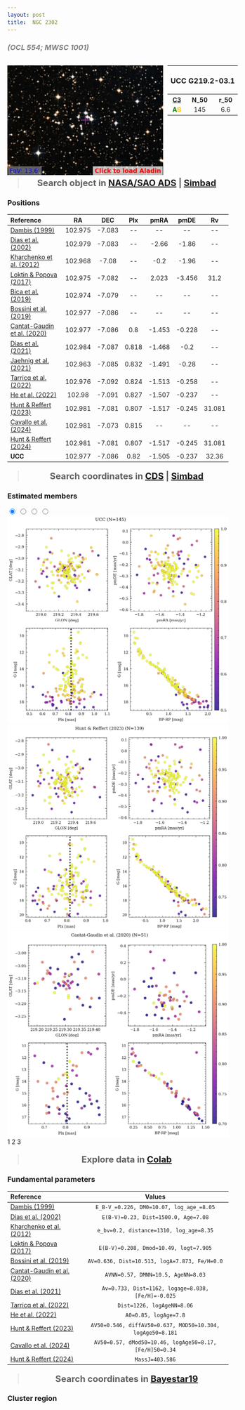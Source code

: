 ```yaml
---
layout: post
title:  NGC 2302
---
```

<h3><span style="color: #808080;"><i>(OCL 554; MWSC 1001)</i></span></h3><div style="display: flex; justify-content: space-between; width:720px;height:250px">
<div style="text-align: center;">

<!-- Static image + data attributes for FOV and target -->
<img id="aladin_img"
     data-umami-event="aladin_load"
     src="https://raw.githubusercontent.com/ucc23/Q3N/main/plots/aladin/ngc2302.webp"
     alt="Click to load Aladin Lite" 
     style="width:355px;height:250px; cursor: pointer;"
     data-fov="0.22" 
     data-target="102.977 -7.086"/>
<!-- Div to contain Aladin Lite viewer -->
<div id="aladin-lite-div" style="width:355px;height:250px;display:none;"></div>
<!-- Aladin Lite script (will be loaded after the image is clicked) -->
<script src="{{ site.baseurl }}/scripts/aladin_load.js"></script>

</div>
<!-- Left block -->

<table style="width:355px;height:250px;">
  <!-- Row 1 (title) -->
  <tr>
    <td colspan="5"><h3>UCC G219.2-03.1</h3></td>
  </tr>
  <!-- Row 2 -->
  <tr>
    <th style="text-align: center;"><a href="https://ucc.ar/faq#what-is-the-c3-parameter" title="Combined class">C3</a></th>
    <th style="text-align: center;"><div title="Stars with membership probability >50%">N_50</div></th>
    <th style="text-align: center;"><div title="Radius that contains half the members [arcmin]">r_50</div></th>
  </tr>
  <!-- Row 3 -->
  <tr>
    <td style="text-align: center;"><span style="color: green; font-weight: bold;">A</span><span style="color: #FFC300; font-weight: bold;">B</span></td>
    <td style="text-align: center;">145</td>
    <td style="text-align: center;">6.6</td>
  </tr>
</table>
</div>

> <p style="text-align:center; font-weight: bold; font-size:20px">Search object in <a data-umami-event="nasa_search" href="https://ui.adsabs.harvard.edu/search/q=%20collection%3Aastronomy%20body%3A%22NGC%202302%22&sort=date%20desc%2C%20bibcode%20desc&p_=0" target="_blank">NASA/SAO ADS</a> | <a data-umami-event="simbad_search" href="https://simbad.cds.unistra.fr/simbad/sim-id-refs?Ident=ngc2302" target="_blank">Simbad</a></p>


### Positions

| Reference    | RA    | DEC   | Plx  | pmRA  | pmDE   |  Rv  |
| :---         | :---: | :---: | :---: | :---: | :---: | :---: |
|[Dambis (1999)](https://ui.adsabs.harvard.edu/abs/1999AstL...25....7D) | 102.975 | -7.083 | -- | -- | -- | -- |
|[Dias et al. (2002)](https://ui.adsabs.harvard.edu/abs/2002A%26A...389..871D) | 102.979 | -7.083 | -- | -2.66 | -1.86 | -- |
|[Kharchenko et al. (2012)](https://ui.adsabs.harvard.edu/abs/2012A%26A...543A.156K) | 102.968 | -7.08 | -- | -0.2 | -1.96 | -- |
|[Loktin & Popova (2017)](https://ui.adsabs.harvard.edu/abs/2017AstBu..72..257L) | 102.975 | -7.082 | -- | 2.023 | -3.456 | 31.2 |
|[Bica et al. (2019)](https://ui.adsabs.harvard.edu/abs/2019AJ....157...12B) | 102.974 | -7.079 | -- | -- | -- | -- |
|[Bossini et al. (2019)](https://ui.adsabs.harvard.edu/abs/2019A%26A...623A.108B) | 102.977 | -7.086 | -- | -- | -- | -- |
|[Cantat-Gaudin et al. (2020)](https://ui.adsabs.harvard.edu/abs/2020A%26A...640A...1C) | 102.977 | -7.086 | 0.8 | -1.453 | -0.228 | -- |
|[Dias et al. (2021)](https://ui.adsabs.harvard.edu/abs/2021MNRAS.504..356D) | 102.984 | -7.087 | 0.818 | -1.468 | -0.2 | -- |
|[Jaehnig et al. (2021)](https://ui.adsabs.harvard.edu/abs/2021ApJ...923..129J) | 102.963 | -7.085 | 0.832 | -1.491 | -0.28 | -- |
|[Tarricq et al. (2022)](https://ui.adsabs.harvard.edu/abs/2022A%26A...659A..59T) | 102.976 | -7.092 | 0.824 | -1.513 | -0.258 | -- |
|[He et al. (2022)](https://ui.adsabs.harvard.edu/abs/2022ApJS..262....7H) | 102.98 | -7.091 | 0.827 | -1.507 | -0.237 | -- |
|[Hunt & Reffert (2023)](https://ui.adsabs.harvard.edu/abs/2023A%26A...673A.114H) | 102.981 | -7.081 | 0.807 | -1.517 | -0.245 | 31.081 |
|[Cavallo et al. (2024)](https://ui.adsabs.harvard.edu/abs/2024AJ....167...12C) | 102.981 | -7.073 | 0.815 | -- | -- | -- |
|[Hunt & Reffert (2024)](https://ui.adsabs.harvard.edu/abs/2024A%26A...686A..42H) | 102.981 | -7.081 | 0.807 | -1.517 | -0.245 | 31.081 |
| **UCC** |102.977 | -7.086 | 0.82 | -1.505 | -0.237 | 32.36 |

> <p style="text-align:center; font-weight: bold; font-size:20px">Search coordinates in <a data-umami-event="cds_coord_search" href="https://cdsportal.u-strasbg.fr/?target=102.977,-7.086" target="_blank">CDS</a> | <a data-umami-event="simbad_coord_search" href="https://simbad.cds.unistra.fr/mobile/object_list.html?coord=102.977%20-7.086&output=json&radius=5&userEntry=ngc2302" target="_blank">Simbad</a></p>

### Estimated members

<div class="carousel">
<input type="radio" name="radio-btn" id="slide1" checked>
<input type="radio" name="radio-btn" id="slide1">
<input type="radio" name="radio-btn" id="slide2">
<input type="radio" name="radio-btn" id="slide3">
<div class="slides">
<div class="slide">
<a href="https://raw.githubusercontent.com/ucc23/Q3N/main/plots/UCC/ngc2302.webp" target="_blank">
<img src="https://raw.githubusercontent.com/ucc23/Q3N/main/plots/UCC/ngc2302.webp" alt="NGC 2302 UCC">
</a>
</div>
<div class="slide">
<a href="https://raw.githubusercontent.com/ucc23/Q3N/main/plots/HUNT23/ngc2302.webp" target="_blank">
<img src="https://raw.githubusercontent.com/ucc23/Q3N/main/plots/HUNT23/ngc2302.webp" alt="NGC 2302 HUNT23">
</a>
</div>
<div class="slide">
<a href="https://raw.githubusercontent.com/ucc23/Q3N/main/plots/CANTAT20/ngc2302.webp" target="_blank">
<img src="https://raw.githubusercontent.com/ucc23/Q3N/main/plots/CANTAT20/ngc2302.webp" alt="NGC 2302 CANTAT20">
</a>
</div>
</div>
<div class="indicators">
<label for="slide1">1</label>
<label for="slide2">2</label>
<label for="slide3">3</label>
</div>
</div>


> <p style="text-align:center; font-weight: bold; font-size:20px">Explore data in <a data-umami-event="colab" href="https://colab.research.google.com/github/ucc23/ucc/blob/main/assets/notebook.ipynb" target="_blank">Colab</a></p>


### Fundamental parameters

| Reference |  Values |
| :---      |  :---:  |
| [Dambis (1999)](https://ui.adsabs.harvard.edu/abs/1999AstL...25....7D) | `E_B-V_=0.226, DM0=10.07, log_age_=8.05` |
| [Dias et al. (2002)](https://ui.adsabs.harvard.edu/abs/2002A%26A...389..871D) | `E(B-V)=0.23, Dist=1500.0, Age=7.08` |
| [Kharchenko et al. (2012)](https://ui.adsabs.harvard.edu/abs/2012A%26A...543A.156K) | `e_bv=0.2, distance=1310, log_age=8.35` |
| [Loktin & Popova (2017)](https://ui.adsabs.harvard.edu/abs/2017AstBu..72..257L) | `E(B-V)=0.208, Dmod=10.49, logt=7.905` |
| [Bossini et al. (2019)](https://ui.adsabs.harvard.edu/abs/2019A%26A...623A.108B) | `AV=0.636, Dist=10.513, logA=7.873, Fe/H=0.0` |
| [Cantat-Gaudin et al. (2020)](https://ui.adsabs.harvard.edu/abs/2020A%26A...640A...1C) | `AVNN=0.57, DMNN=10.5, AgeNN=8.03` |
| [Dias et al. (2021)](https://ui.adsabs.harvard.edu/abs/2021MNRAS.504..356D) | `Av=0.733, Dist=1162, logage=8.038, [Fe/H]=-0.025` |
| [Tarricq et al. (2022)](https://ui.adsabs.harvard.edu/abs/2022A%26A...659A..59T) | `Dist=1226, logAgeNN=8.06` |
| [He et al. (2022)](https://ui.adsabs.harvard.edu/abs/2022ApJS..262....7H) | `A0=0.85, logAge=7.8` |
| [Hunt & Reffert (2023)](https://ui.adsabs.harvard.edu/abs/2023A%26A...673A.114H) | `AV50=0.546, diffAV50=0.637, MOD50=10.304, logAge50=8.181` |
| [Cavallo et al. (2024)](https://ui.adsabs.harvard.edu/abs/2024AJ....167...12C) | `AV50=0.57, dMod50=10.46, logAge50=8.17, [Fe/H]50=0.34` |
| [Hunt & Reffert (2024)](https://ui.adsabs.harvard.edu/abs/2024A%26A...686A..42H) | `MassJ=403.586` |

> <p style="text-align:center; font-weight: bold; font-size:20px">Search coordinates in <a data-umami-event="bayestar" href="http://argonaut.skymaps.info/query?lon=219.303%20&lat=-3.113&coordsys=gal&mapname=bayestar2019" target="_blank">Bayestar19</a></p>


### Cluster region

<html lang="en">
  <body>
    <center>
    <div id="plot-params"
         data-oc-name="ngc2302"
         data-ra-center="102.98"
         data-dec-center="-7.09"
         data-rad-deg="6.6"
         data-plx="0.82">
    </div>
    <div id="plot-container">
        <div id="plot"></div>
    </div>
    <script defer type="module" src="{{ site.baseurl }}/scripts/radec_scatter.js"></script>
    </center>
  </body>
</html>
<br>
